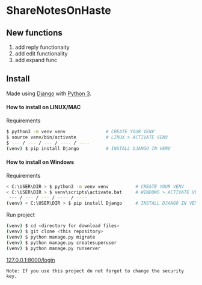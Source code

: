 # ShareNotesOnHaste

## New functions

  1. add reply functionaity
  2. add edit functionality
  3. add expand func

## Install

Made using [Django](https://www.djangoproject.com/) with [Python 3](https://www.python.org/).

#### How to install on <b>LINUX/MAC</b>

Requirements 
```sh
$ python3 -m venv venv               # CREATE YOUR VENV
$ source venv/bin/activate           # LINUX > ACTIVATE VENV
$ --- / --- / --- / ---- / ----
(venv) $ pip install Django          # INSTALL DJANGO IN VENV
```

#### How to install on <b>Windows</b>

Requirements 
```sh
< C:\USER\DIR > $ python3 -m venv venv          # CREATE YOUR VENV
< C:\USER\DIR > $ venv\scripts\activate.bat     # WINDOWS > ACTIVATE VENV
 --- / --- / --- / ---- / ----
(venv) < C:\USER\DIR > $ pip install Django     # INSTALL DJANGO IN VENV
```

Run project

```sh
(venv) $ cd <directory for download files>
(venv) $ git clone <this repository>
(venv) $ python manage.py migrate
(venv) $ python manage.py createsuperuser
(venv) $ python manage.py runserver
```

[127.0.0.1:8000/login](http://127.0.0.1:8000/login)

```
Note: If you use this project do not forget to change the security key.
```

